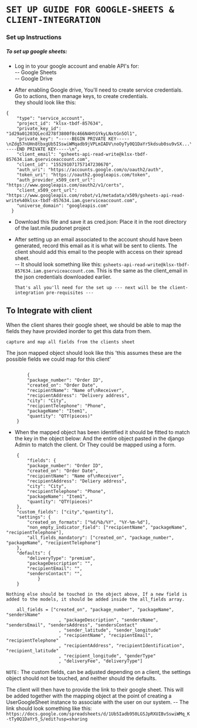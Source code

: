 # `SET UP GUIDE FOR GOOGLE-SHEETS & CLIENT-INTEGRATION`    

### Set up Instructions    

##### To set up google sheets:
- Log in to your google account and enable API's for:    
-- Google Sheets     
-- Google Drive    
    
- After enabling Google drive, You'll need to create service credentials.    
    Go to actions, then manage keys, to create credentials.    
    they should look like this:        

```
{
    "type": "service_account",
    "project_id": "klsx-tbdf-857634",
    "private_key_id": "1d29a01203QLecd278f3800f0c466N4HtGYkyLNxtGn5Ol1",
    "private_key": "-----BEGIN PRIVATE KEY-----\nZdg57nUHn8tbxgUb5ISswiWMqadb9jVPLmIADV\noOyTy0Q1DaYr5kdsub0su9vSX...\n-----END PRIVATE KEY-----\n",
    "client_email": "gsheets-api-read-write@klsx-tbdf-857634.iam.gserviceaccount.com",
    "client_id": "155291071757147230670",
    "auth_uri": "https://accounts.google.com/o/oauth2/auth",
    "token_uri": "https://oauth2.googleapis.com/token",
    "auth_provider_x509_cert_url": "https://www.googleapis.com/oauth2/v1/certs",
    "client_x509_cert_url": "https://www.googleapis.com/robot/v1/metadata/x509/gsheets-api-read-write%40klsx-tbdf-857634.iam.gserviceaccount.com",
    "universe_domain": "googleapis.com"
  }
  ```
- Download this file and save it as cred.json: Place it in the root directory of the last.mile.pudonet project   
- After setting up an email associated to the account should have been generated, record this email as it is what will be sent to clients. The client should add this email to the people with access on their spread sheet.    
-- It should look something like this: `gsheets-api-read-write@klsx-tbdf-857634.iam.gserviceaccount.com`.   This is the same as the client_email in the json credentials downloaded earlier.   
    
    `That's all you'll need for the set up --- next will be the client-integration pre-requisites ---`    
        




## To Integrate with client    
When the client shares their google sheet, we should be able to map the fields they have provided inorder to get this  data from them.    



`capture and map all fields from the clients sheet`
    
The json mapped object should look like this 'this assumes these are the possible fields we could map for this client'

```
    
        {
        "package_number": "Order ID", 
        "created_on": "Order Date",  
        "recipientName": "Name of\nReceiver", 
        "recipientAddress": "Delivery address", 
        "city": "City", 
        "recipientTelephone": "Phone", 
        "packageName": "Item1",
        "quantity": "QTY(pieces)"
    }
```
    
- When the mapped object has been identified it should be fitted to match the key in the object below: And the entire object pasted in the django Admin to match the client. Or They could be mapped using a form.   
```
    {
        "fields": {
        "package_number": "Order ID", 
        "created_on": "Order Date",  
        "recipientName": "Name of\nReceiver", 
        "recipientAddress": "Deliery address", 
        "city": "City", 
        "recipientTelephone": "Phone", 
        "packageName": "Item1",
        "quantity": "QTY(pieces)"
    },
    "custom_fields": ["city","quantity"],
    "settings": {
        "created_on_formats": ["%d/%b/%Y", "%Y-%m-%d"],
        "non_empty_indicator_field": ["recipientName", "packageName", "recipientTelephone"],
        "all_fields_mandatory": ["created_on", "package_number", "packageName", "recipientTelephone"]
    },
    "defaults": {
        "deliveryType": "premium",
        "packageDescription": "", 
        "recipientEmail": "",
        "sendersContact": "",
            }
    }
```    

`Nothing else should be touched in the object above, If a new field is added to the models, it should be added inside the all_fields array.`    

```
    all_fields = ["created_on", "package_number", "packageName", "sendersName"
                    , "packageDescription", "sendersName", "sendersEmail", "sendersAddress", "sendersContact"
                    , "sender_latitude", "sender_longitude"
                    , "recipientName", "recipientEmail", "recipientTelephone"
                    , "recipientAddress", "recipientIdentification", "recipient_latitude"
                    , "recipient_longitude", "genderType"
                    , "deliveryFee", "deliveryType"]    
```
    


`NOTE:` The custom fields, can be adjusted depending on a client, the settings object should not be touched, and neither should the defaults.    

The client will then have to provide the link to their google sheet. This will be added together with the mapping object at the point of creating a UserGoogleSheet instance to associate with the user on our system. 
    -- The link should look something like this:  `https://docs.google.com/spreadsheets/d/1Ub5Iadb950LGSJpRXUIBvSswiWMq_K-tTy0Q1DaYr5_S/edit?usp=sharing`    

    

